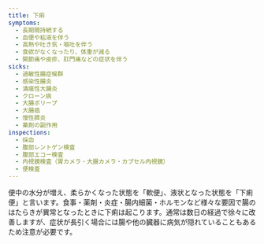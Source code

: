 ```yaml
---
title: 下痢
symptoms:
  - 長期間持続する
  - 血便や粘液を伴う
  - 高熱や吐き気・嘔吐を伴う
  - 食欲がなくなったり、体重が減る
  - 関節痛や皮疹、肛門痛などの症状を伴う
sicks:
  - 過敏性腸症候群
  - 感染性腸炎
  - 潰瘍性大腸炎
  - クローン病
  - 大腸ポリープ
  - 大腸癌
  - 慢性膵炎
  - 薬剤の副作用
inspections:
  - 採血
  - 腹部レントゲン検査
  - 腹部エコー検査
  - 内視鏡検査（胃カメラ・大腸カメラ・カプセル内視鏡）
  - 便検査
---
```


便中の水分が増え、柔らかくなった状態を「軟便」、液状となった状態を「下痢便」と言います。食事・薬剤・炎症・腸内細菌・ホルモンなど様々な要因で腸のはたらきが異常となったときに下痢は起こります。通常は数日の経過で徐々に改善しますが、症状が長引く場合には腸や他の臓器に病気が隠れていることもあるため注意が必要です。
